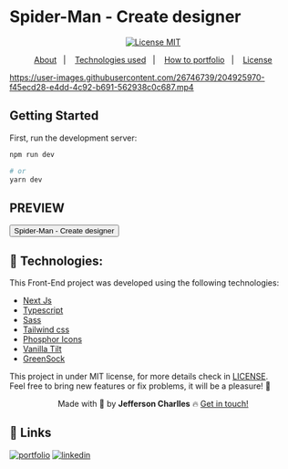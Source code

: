 # Spider-Man - Create designer

<div align="center">
  <a href="https://opensource.org/licenses/MIT"><img alt="License MIT" src="https://img.shields.io/badge/license-MIT-brightgreen"></a>
</div>

<p align="center">
  <a href="#interrobang-what-is-inter">About</a>&nbsp;&nbsp;&nbsp;|&nbsp;&nbsp;&nbsp;
  <a href="#technologies">Technologies used</a>&nbsp;&nbsp;&nbsp;|&nbsp;&nbsp;&nbsp;
  <a href="#construction_worker-how-to-use-developing">How to portfolio</a>&nbsp;&nbsp;&nbsp;|&nbsp;&nbsp;&nbsp;
  <a href="#key-license">License</a>
</p>



https://user-images.githubusercontent.com/26746739/204925970-f45ecd28-e4dd-4c92-b691-562938c0c687.mp4


  


## Getting Started

First, run the development server:

```bash
npm run dev

# or
yarn dev


```

## PREVIEW
<button
style="cursor:pointer"
href="#">
Spider-Man - Create designer
</button>


## 🚀 Technologies:

This Front-End project was developed using the following technologies:

-   [Next Js][nextjs]
-   [Typescript][typescript]
-   [Sass][sass]
-   [Tailwind css][tailwindcss]
-   [Phosphor Icons][phosphoricons]
-   [Vanilla Tilt][vanillatilt]
-   [GreenSock][gsap]




This project in under MIT license, for more details check in [LICENSE][license]. <br>
Feel free to bring new features or fix problems, it will be a pleasure! 💜


<div align='center'>
  Made with 💚  by <strong>Jefferson Charlles</strong> 🔥
  <a href='https://www.linkedin.com/in/jeffersoncharlles/'>Get in touch!</a>
</div>

[typescript]: https://www.typescriptlang.org/
[tailwindcss]: https://tailwindcss.com/
[vanillatilt]: https://micku7zu.github.io/vanilla-tilt.js/
[gsap]: https://greensock.com/
[nextjs]: https://nextjs.org/
[osanimation]: https://michalsnik.github.io/aos/
[swiperjs]: https://swiperjs.com/react
[next-auth]: https://next-auth.js.org/
[vitejs]: https://vitejs.dev/
[styled]: https://styled-components.com/
[phosphoricons]: https://phosphoricons.com/
[react-hook-form]: https://react-hook-form.com/
[sass]: https://sass-lang.com/
[axios]: https://axios-http.com/docs/intro
[prismic]: https://prismic.io/
[stripe]: https://stripe.com/br
[react-icons]: https://react-icons.github.io/react-icons/
[git]: https://git-scm.com
[fauna]: https://fauna.com/
[yarn]: https://yarnpkg.com/
[license]: ./LICENSE
[linkedin]: https://www.linkedin.com/in/jeffersoncharlles/

## 🔗 Links
[![portfolio](https://img.shields.io/badge/my_portfolio-000?style=for-the-badge&logo=ko-fi&logoColor=white)](https://jefferdeveloper.com/)
[![linkedin](https://img.shields.io/badge/linkedin-0A66C2?style=for-the-badge&logo=linkedin&logoColor=white)](https://www.linkedin.com/jeffersoncharlles)
